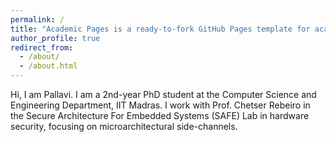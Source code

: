 ```yaml
---
permalink: /
title: "Academic Pages is a ready-to-fork GitHub Pages template for academic personal websites"
author_profile: true
redirect_from: 
  - /about/
  - /about.html
---
```

Hi, I am Pallavi. I am a 2nd-year PhD student at the Computer Science and Engineering Department, IIT Madras. I work with Prof. Chetser Rebeiro in the Secure Architecture For Embedded Systems (SAFE) Lab in hardware security, focusing on microarchitectural side-channels.
